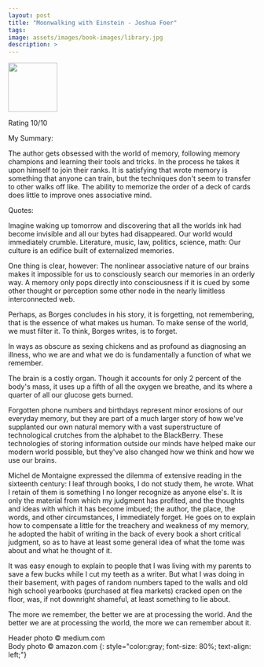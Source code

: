```yaml
---
layout: post
title: "Moonwalking with Einstein - Joshua Foer"
tags:
image: assets/images/book-images/library.jpg
description: >
---
```


<img src=" https://images-na.ssl-images-amazon.com/images/I/51T-T36MT8L._AC_US218_.jpg" width="100">

Rating 10/10

My Summary:

The author gets obsessed with the world of memory, following memory champions and learning their tools and tricks. In the process he takes it upon himself to join their ranks. It is satisfying that wrote memory is something that anyone can train, but the techniques don't seem to transfer to other walks off like. The ability to memorize the order of a deck of cards does little to improve ones associative mind.

Quotes:

Imagine waking up tomorrow and discovering that all the worlds ink had become invisible and all our bytes had disappeared. Our world would immediately crumble. Literature, music, law, politics, science, math: Our culture is an edifice built of externalized memories.

One thing is clear, however: The nonlinear associative nature of our brains makes it impossible for us to consciously search our memories in an orderly way. A memory only pops directly into consciousness if it is cued by some other thought or perception some other node in the nearly limitless interconnected web.

Perhaps, as Borges concludes in his story, it is forgetting, not remembering, that is the essence of what makes us human. To make sense of the world, we must filter it. To think, Borges writes, is to forget.

In ways as obscure as sexing chickens and as profound as diagnosing an illness, who we are and what we do is fundamentally a function of what we remember.

The brain is a costly organ. Though it accounts for only 2 percent of the body's mass, it uses up a fifth of all the oxygen we breathe, and its where a quarter of all our glucose gets burned.

Forgotten phone numbers and birthdays represent minor erosions of our everyday memory, but they are part of a much larger story of how we've supplanted our own natural memory with a vast superstructure of technological crutches from the alphabet to the BlackBerry. These technologies of storing information outside our minds have helped make our modern world possible, but they've also changed how we think and how we use our brains.

Michel de Montaigne expressed the dilemma of extensive reading in the sixteenth century: I leaf through books, I do not study them, he wrote. What I retain of them is something I no longer recognize as anyone else's. It is only the material from which my judgment has profited, and the thoughts and ideas with which it has become imbued; the author, the place, the words, and other circumstances, I immediately forget. He goes on to explain how to compensate a little for the treachery and weakness of my memory, he adopted the habit of writing in the back of every book a short critical judgment, so as to have at least some general idea of what the tome was about and what he thought of it.

It was easy enough to explain to people that I was living with my parents to save a few bucks while I cut my teeth as a writer. But what I was doing in their basement, with pages of random numbers taped to the walls and old high school yearbooks (purchased at flea markets) cracked open on the floor, was, if not downright shameful, at least something to lie about.

The more we remember, the better we are at processing the world. And the better we are at processing the world, the more we can remember about it.

Header photo &copy; medium.com<br>
Body photo &copy; amazon.com
{: style="color:gray; font-size: 80%; text-align: left;"}
